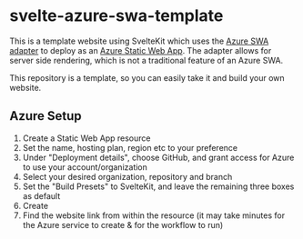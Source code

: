 # svelte-azure-swa-template
This is a template website using SvelteKit which uses the [Azure SWA adapter](https://github.com/geoffrich/svelte-adapter-azure-swa) to deploy as an [Azure Static Web App](https://azure.microsoft.com/en-gb/products/app-service/static). The adapter allows for server side rendering, which is not a traditional feature of an Azure SWA.

This repository is a template, so you can easily take it and build your own website.

## Azure Setup
1. Create a Static Web App resource
2. Set the name, hosting plan, region etc to your preference
3. Under "Deployment details", choose GitHub, and grant access for Azure to use your account/organization
4. Select your desired organization, repository and branch
5. Set the "Build Presets" to SvelteKit, and leave the remaining three boxes as default
6. Create
7. Find the website link from within the resource (it may take minutes for the Azure service to create & for the workflow to run)
